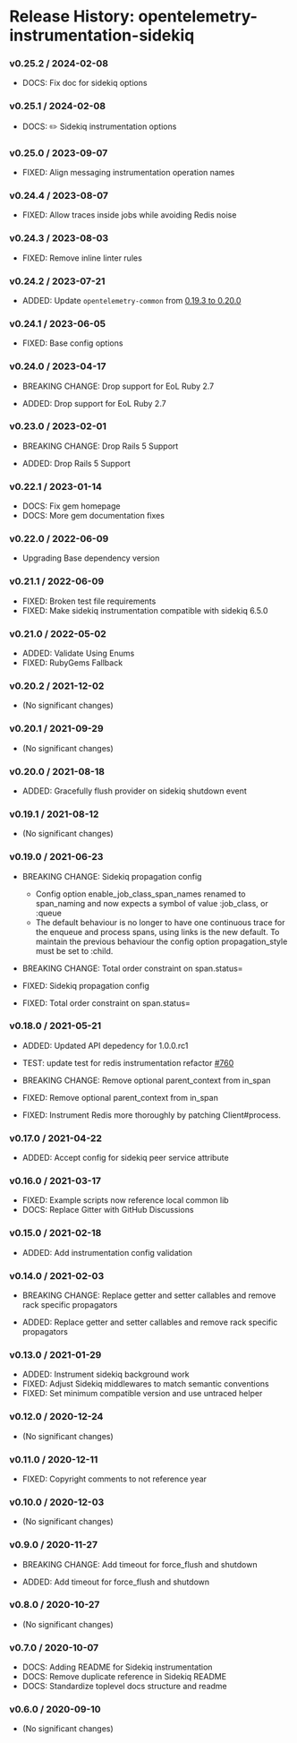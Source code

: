 # Release History: opentelemetry-instrumentation-sidekiq

### v0.25.2 / 2024-02-08

* DOCS: Fix doc for sidekiq options

### v0.25.1 / 2024-02-08

* DOCS: ✏️ Sidekiq instrumentation options

### v0.25.0 / 2023-09-07

* FIXED: Align messaging instrumentation operation names

### v0.24.4 / 2023-08-07

* FIXED: Allow traces inside jobs while avoiding Redis noise

### v0.24.3 / 2023-08-03

* FIXED: Remove inline linter rules

### v0.24.2 / 2023-07-21

* ADDED: Update `opentelemetry-common` from [0.19.3 to 0.20.0](https://github.com/open-telemetry/opentelemetry-ruby-contrib/pull/537)

### v0.24.1 / 2023-06-05

* FIXED: Base config options 

### v0.24.0 / 2023-04-17

* BREAKING CHANGE: Drop support for EoL Ruby 2.7 

* ADDED: Drop support for EoL Ruby 2.7 

### v0.23.0 / 2023-02-01

* BREAKING CHANGE: Drop Rails 5 Support 

* ADDED: Drop Rails 5 Support 

### v0.22.1 / 2023-01-14

* DOCS: Fix gem homepage 
* DOCS: More gem documentation fixes 

### v0.22.0 / 2022-06-09

* Upgrading Base dependency version

### v0.21.1 / 2022-06-09

* FIXED: Broken test file requirements 
* FIXED: Make sidekiq instrumentation compatible with sidekiq 6.5.0 

### v0.21.0 / 2022-05-02

* ADDED: Validate Using Enums 
* FIXED: RubyGems Fallback 

### v0.20.2 / 2021-12-02

* (No significant changes)

### v0.20.1 / 2021-09-29

* (No significant changes)

### v0.20.0 / 2021-08-18

* ADDED: Gracefully flush provider on sidekiq shutdown event 

### v0.19.1 / 2021-08-12

* (No significant changes)

### v0.19.0 / 2021-06-23

* BREAKING CHANGE: Sidekiq propagation config 
  - Config option enable_job_class_span_names renamed to span_naming and now expects a symbol of value :job_class, or :queue
  - The default behaviour is no longer to have one continuous trace for the enqueue and process spans, using links is the new default.  To maintain the previous behaviour the config option propagation_style must be set to :child.
* BREAKING CHANGE: Total order constraint on span.status= 

* FIXED: Sidekiq propagation config 
* FIXED: Total order constraint on span.status= 

### v0.18.0 / 2021-05-21

* ADDED: Updated API depedency for 1.0.0.rc1
* TEST: update test for redis instrumentation refactor [#760](https://github.com/open-telemetry/opentelemetry-ruby/pull/760)
* BREAKING CHANGE: Remove optional parent_context from in_span

* FIXED: Remove optional parent_context from in_span
* FIXED: Instrument Redis more thoroughly by patching Client#process.

### v0.17.0 / 2021-04-22

* ADDED: Accept config for sidekiq peer service attribute

### v0.16.0 / 2021-03-17

* FIXED: Example scripts now reference local common lib
* DOCS: Replace Gitter with GitHub Discussions

### v0.15.0 / 2021-02-18

* ADDED: Add instrumentation config validation

### v0.14.0 / 2021-02-03

* BREAKING CHANGE: Replace getter and setter callables and remove rack specific propagators

* ADDED: Replace getter and setter callables and remove rack specific propagators

### v0.13.0 / 2021-01-29

* ADDED: Instrument sidekiq background work
* FIXED: Adjust Sidekiq middlewares to match semantic conventions
* FIXED: Set minimum compatible version and use untraced helper

### v0.12.0 / 2020-12-24

* (No significant changes)

### v0.11.0 / 2020-12-11

* FIXED: Copyright comments to not reference year

### v0.10.0 / 2020-12-03

* (No significant changes)

### v0.9.0 / 2020-11-27

* BREAKING CHANGE: Add timeout for force_flush and shutdown

* ADDED: Add timeout for force_flush and shutdown

### v0.8.0 / 2020-10-27

* (No significant changes)

### v0.7.0 / 2020-10-07

* DOCS: Adding README for Sidekiq instrumentation
* DOCS: Remove duplicate reference in Sidekiq README
* DOCS: Standardize toplevel docs structure and readme

### v0.6.0 / 2020-09-10

* (No significant changes)
